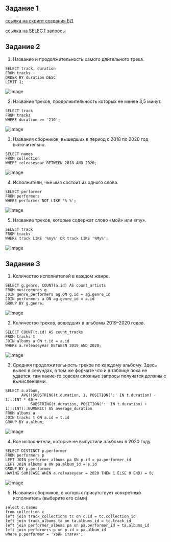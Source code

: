 ## Задание 1
[ссылка на скрипт создания БД](https://github.com/Destian1995/HW-python-netology/blob/main/SUBD/create_DB.sql)

[ссылка на SELECT запросы](https://github.com/Destian1995/HW-python-netology/blob/main/SUBD/select.sql)
## Задание 2
1. Название и продолжительность самого длительного трека.
```
SELECT track, duration
FROM tracks
ORDER BY duration DESC
LIMIT 1;
```
![image](https://github.com/Destian1995/HW-python-netology/assets/106807250/ccefe2ee-716f-4f6d-9d41-c5734f029c6b)

2. Название треков, продолжительность которых не менее 3,5 минут.
```
SELECT track
FROM tracks
WHERE duration >= '210';
```
![image](https://github.com/Destian1995/HW-python-netology/assets/106807250/b219ec09-d0ae-4480-97a4-2841395c3692)

3. Названия сборников, вышедших в период с 2018 по 2020 год включительно.
```
SELECT names
FROM collection
WHERE releaseyear BETWEEN 2018 AND 2020;
```
![image](https://github.com/Destian1995/HW-python-netology/assets/106807250/b150b553-b019-40d3-a2a0-70b75fca3b14)

4. Исполнители, чьё имя состоит из одного слова.
```
SELECT performer
FROM performers
WHERE performer NOT LIKE '% %';
```
![image](https://github.com/Destian1995/HW-python-netology/assets/106807250/51fb69ac-f2d2-49fc-a391-458cb935ccc8)

5. Название треков, которые содержат слово «мой» или «my».
```
SELECT track
FROM tracks
WHERE track LIKE '%my%' OR track LIKE '%My%';
```
![image](https://github.com/Destian1995/HW-python-netology/assets/106807250/1df81e08-eb96-4029-9da2-cfc61d3df01f)


## Задание 3


1. Количество исполнителей в каждом жанре.
```
SELECT g.genre, COUNT(a.id) AS count_artists
FROM musicgenres g
JOIN genre_performers ag ON g.id = ag.genre_id
JOIN performers a ON ag.genre_id = a.id
GROUP BY g.genre;
```
![image](https://github.com/Destian1995/HW-python-netology/assets/106807250/62f55305-1d26-4b1b-a0b9-41cd73c0bf3c)


2. Количество треков, вошедших в альбомы 2019–2020 годов.
```
SELECT COUNT(t.id) AS count_tracks
FROM tracks t
JOIN albums a ON t.id = a.id
WHERE a.releaseyear BETWEEN 2019 AND 2020;
```
![image](https://github.com/Destian1995/HW-python-netology/assets/106807250/0432deb5-d424-45df-8076-dcbd562192a9)


3. Средняя продолжительность треков по каждому альбому.
Здесь вывел в секундах, в том же формате что и в таблице пока не удается, там какие-то совсем сложные запросы получатся должны с вычислениями.
```
SELECT a.album, 
       AVG((SUBSTRING(t.duration, 1, POSITION(':' IN t.duration) - 1)::INT * 60 + 
           SUBSTRING(t.duration, POSITION(':' IN t.duration) + 1)::INT)::NUMERIC) AS average_duration
FROM albums a
JOIN tracks t ON a.id = t.id
GROUP BY a.album;
```
![image](https://github.com/Destian1995/HW-python-netology/assets/106807250/5b845bf2-6675-47fb-a082-0a66893a7a4f)


4. Все исполнители, которые не выпустили альбомы в 2020 году.

```
SELECT DISTINCT p.performer
FROM performers p
LEFT JOIN performer_albums pa ON p.id = pa.performer_id
LEFT JOIN albums a ON pa.album_id = a.id
GROUP BY p.performer
HAVING SUM(CASE WHEN a.releaseyear = 2020 THEN 1 ELSE 0 END) = 0; 
```
![image](https://github.com/Destian1995/HW-python-netology/assets/106807250/440c5573-d6ba-4785-811e-880e461cb9bf)


5. Названия сборников, в которых присутствует конкретный исполнитель (выберите его сами).
```
select c.names
from collection c 
left join track_collections tc on c.id = tc.collection_id
left join track_albums ta on ta.albums_id = tc.track_id
left join performer_albums pa on pa.performer_id = ta.albums_id
left join performers p on p.id = pa.album_id 
where p.performer = 'Уэйн Статик';


```

